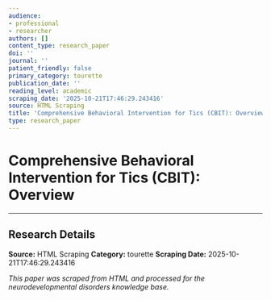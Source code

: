 ```yaml
---
audience:
- professional
- researcher
authors: []
content_type: research_paper
doi: ''
journal: ''
patient_friendly: false
primary_category: tourette
publication_date: ''
reading_level: academic
scraping_date: '2025-10-21T17:46:29.243416'
source: HTML Scraping
title: 'Comprehensive Behavioral Intervention for Tics (CBIT): Overview'
type: research_paper
---
```

# Comprehensive Behavioral Intervention for Tics (CBIT): Overview


---

## Research Details

**Source:** HTML Scraping
**Category:** tourette
**Scraping Date:** 2025-10-21T17:46:29.243416

*This paper was scraped from HTML and processed for the neurodevelopmental disorders knowledge base.*